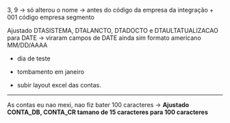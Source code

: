 3, 9 -> só alterou o nome
     -> antes do código da empresa da integração + 001 código empresa segmento

Ajustado DTASISTEMA, DTALANCTO, DTADOCTO e DTAULTATUALIZACAO para DATE -> viraram campos de DATE
ainda sim formato americano MM/DD/AAAA

+ dia de teste

+ tombamento em janeiro

+ subir layout excel das contas.

---


As contas eu nao mexi, nao fiz bater 100 caracteres → **Ajustado CONTA_DB, CONTA_CR tamano de 15 caracteres para 100 caracteres**
